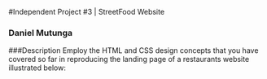 #Independent Project #3 | StreetFood Website

### Daniel Mutunga

###Description
Employ the HTML and CSS design concepts that you have covered so far in reproducing the landing page of a restaurants website illustrated below:
